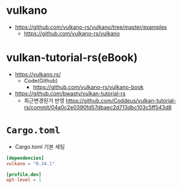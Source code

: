 # vulkano
- https://github.com/vulkano-rs/vulkano/tree/master/examples
  - https://github.com/vulkano-rs/vulkano

# vulkan-tutorial-rs(eBook)
- https://vulkano.rs/
  - Code(Github)
    - https://github.com/vulkano-rs/vulkano-book
- https://github.com/bwasty/vulkan-tutorial-rs
  - 최근변경된거 반영 https://github.com/Coddeus/vulkan-tutorial-rs/commit/04a0c2e0390fd57dbaec2d713dbc103c5ff543d8

# `Cargo.toml`

- Cargo.toml 기본 세팅

```toml
[dependencies]
vulkano = "0.34.1"

[profile.dev]
opt-level = 1
```
